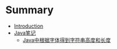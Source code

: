 # Summary

* [Introduction](README.md)
* [Java笔记](blog/java-notes/README.md)
   * [Java中根据字体得到字符串高度和长度](blog/java-notes/Java中根据字体得到字符串高度和长度.md)

